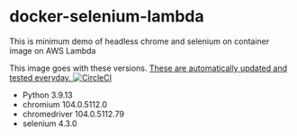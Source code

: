 # docker-selenium-lambda

This is minimum demo of headless chrome and selenium on container image on AWS Lambda

This image goes with these versions. [These are automatically updated and tested everyday. ![CircleCI](https://circleci.com/gh/umihico/docker-selenium-lambda/tree/circleci.svg?style=svg)](https://circleci.com/gh/umihico/docker-selenium-lambda/tree/circleci)

- Python 3.9.13
- chromium 104.0.5112.0
- chromedriver 104.0.5112.79
- selenium 4.3.0
